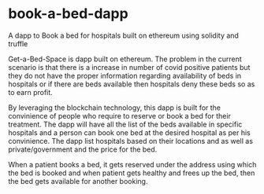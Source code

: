 # book-a-bed-dapp
A dapp to Book a bed for hospitals built on ethereum using solidity and truffle

Get-a-Bed-Space is dapp built on ethereum. The problem in the current scenario is that there is a increase in number of covid positive patients but they do not have the proper information regarding availability of beds in hospitals or if there are beds available then hospitals deny these beds so as to earn profit.

By leveraging the blockchain technology, this dapp is built for the convinience of people who require to reserve or book a bed for their treatment. The dapp will have all the list of the beds available in specific hospitals and a person can book one bed at the desired hospital as per his convinience. The dapp list hospitals based on their locations and as well as private/government and the price for the bed.

When a patient books a bed, it gets reserved under the address using which the bed is booked and when patient gets healthy and frees up the bed, then the bed gets available for another booking.
